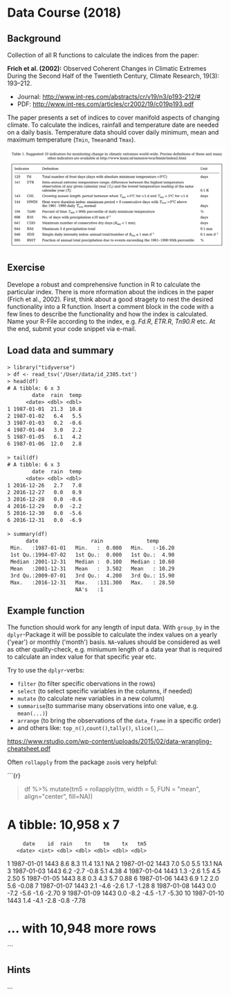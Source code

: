 # Data Course (2018)

## Background
Collection of all R functions to calculate the indices from the paper: 

**Frich et al. (2002):** Observed Coherent Changes in Climatic Extremes During the Second Half of the Twentieth Century, Climate Research, 19(3): 193–212. 
 * Journal: <http://www.int-res.com/abstracts/cr/v19/n3/p193-212/#> 
 * PDF: <http://www.int-res.com/articles/cr2002/19/c019p193.pdf>

The paper presents a set of indices to cover manifold aspects of changing climate. To calculate the indices, rainfall and temperature date are needed on a daily basis. Temperature data should cover daily minimum, mean and maximum temperature (`Tmin`, `Tmean`and `Tmax`).

![frich](frich_index.png "Frich et al. 2002")

## Exercise 

Develope a robust and comprehensive function in R to calculate the particular index. There is more nformation about the indices in the paper (Frich et al., 2002). First, think about a good stragety to nest the desired functionality into a R function. Insert a comment block in the code with a few lines to describe the functionality and how the index is calculated.
Name your R-File according to the index, e.g. _Fd.R_, _ETR.R_, _Tn90.R_ etc.
At the end, submit your code snippet via e-mail.

## Load data and summary

```{r}
> library("tidyverse")
> df <- read_tsv('/User/data/id_2305.txt')
> head(df)
# A tibble: 6 x 3
        date  rain  temp
      <date> <dbl> <dbl>
1 1987-01-01  21.3  10.8
2 1987-01-02   6.4   5.5
3 1987-01-03   0.2  -0.6
4 1987-01-04   3.0   2.2
5 1987-01-05   6.1   4.2
6 1987-01-06  12.0   2.8

> tail(df)
# A tibble: 6 x 3
        date  rain  temp
      <date> <dbl> <dbl>
1 2016-12-26   2.7   7.0
2 2016-12-27   0.0   0.9
3 2016-12-28   0.0  -0.6
4 2016-12-29   0.0  -2.2
5 2016-12-30   0.0  -5.6
6 2016-12-31   0.0  -6.9

> summary(df)
      date                 rain              temp       
 Min.   :1987-01-01   Min.   :  0.000   Min.   :-16.20  
 1st Qu.:1994-07-02   1st Qu.:  0.000   1st Qu.:  4.90  
 Median :2001-12-31   Median :  0.100   Median : 10.60  
 Mean   :2001-12-31   Mean   :  3.502   Mean   : 10.29  
 3rd Qu.:2009-07-01   3rd Qu.:  4.200   3rd Qu.: 15.90  
 Max.   :2016-12-31   Max.   :131.300   Max.   : 28.50  
                      NA's   :1   
```


## Example function

The function should work for any length of input data. With `group_by` in the `dplyr`-Package it will be possible to calculate the index values on a yearly ('year') or monthly ('month') basis. `NA`-values should be considered as well as other quality-check, e.g. miniumum length of a data year that is required to calculate an index value for that specific year etc.

Try to use the `dplyr`-verbs:
 * `filter` (to filter specific obervations in the rows)
 * `select` (to select specific variables in the columns, if needed)
 * `mutate` (to calculate new variables in a new column)
 * `summarise`(to summarise many observations into one value, e.g. `mean(...)`)
 * `arrange` (to bring the observations of the `data_frame` in a specific order)
 * and others like: `top_n()`,`count()`,`tally()`, `slice()`,...
 
 <https://www.rstudio.com/wp-content/uploads/2015/02/data-wrangling-cheatsheet.pdf>
 
Often `rollapply` from the package `zoo`is very helpful:

´´´{r}
> df %>% mutate(tm5 = rollapply(tm, width = 5, FUN = "mean", align="center", fill=NA))
# A tibble: 10,958 x 7
         date    id  rain    tn    tm    tx   tm5
       <date> <int> <dbl> <dbl> <dbl> <dbl> <dbl>
 1 1987-01-01  1443   8.6   8.3  11.4  13.1    NA
 2 1987-01-02  1443   7.0   5.0   5.5  13.1    NA
 3 1987-01-03  1443   6.2  -2.7  -0.8   5.1  4.38
 4 1987-01-04  1443   1.3  -2.6   1.5   4.5  2.50
 5 1987-01-05  1443   8.8   0.3   4.3   5.7  0.88
 6 1987-01-06  1443   6.9   1.2   2.0   5.6 -0.08
 7 1987-01-07  1443   2.1  -4.6  -2.6   1.7 -1.28
 8 1987-01-08  1443   0.0  -7.2  -5.6  -1.6 -2.70
 9 1987-01-09  1443   0.0  -8.2  -4.5  -1.7 -5.30
10 1987-01-10  1443   1.4  -4.1  -2.8  -0.8 -7.78
# ... with 10,948 more rows
´´´



## Hints
...
